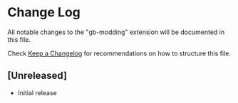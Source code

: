 # Change Log

All notable changes to the "gb-modding" extension will be documented in this file.

Check [Keep a Changelog](http://keepachangelog.com/) for recommendations on how to structure this file.

## [Unreleased]

- Initial release
